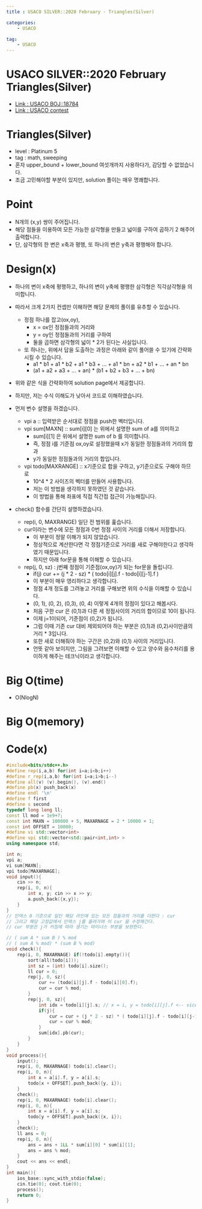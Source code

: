 ```yaml
---
title : USACO SILVER::2020 February - Triangles(Silver)

categories:
    - USACO

tag:
    - USACO
---
```

# USACO SILVER::2020 February Triangles(Silver)
- [Link : USACO BOJ::18784](https://www.acmicpc.net/problem/18784)
- [Link : USACO contest](http://usaco.org/index.php?page=feb20results)

# Triangles(Silver)

- level : Platinum 5
- tag : math, sweeping
- 혼자 upper_bound + lower_bound 여섯개까지 사용하다가, 감당할 수 없었습니다.
- 조금 고민해야할 부분이 있지만, solution 풀이는 매우 명쾌합니다.

# Point
- N개의 (x,y) 쌍이 주어집니다.
- 해당 점들을 이용하여 모든 가능한 삼각형을 만들고 넓이를 구하여 곱하기 2 해주어 출력합니다.
- 단, 삼각형의 한 변은 x축과 평행, 또 하나의 변은 y축과 평행해야 합니다.

# Design(x)
- 하나의 변이 x축에 평행하고, 하나의 변이 y축에 평행한 삼각형은 직각삼각형을 의미합니다.
- 따라서 크게 2가지 컨셉만 이해하면 해당 문제의 풀이를 유추할 수 있습니다.
  - 정점 하나를 잡고(ox,oy),
    - x = ox인 정점들과의 거리와
    - y = oy인 정점들과의 거리를 구하여
    - 둘을 곱하면 삼각형의 넓이 * 2가 된다는 사실입니다.
  - 또 하나는, 위에서 답을 도출하는 과정은 아래와 같이 풀어쓸 수 있기에 간략화 시킬 수 있습니다.
    - a1 * b1  + a1 * b2 + a1 * b3 + ... + a1 * bn + a2 * b1 + ... + an * bn
    - (a1 + a2 + a3 + ... + an) * (b1 + b2 + b3 + ... + bn)

- 위와 같은 식을 간략화하여 solution page에서 제공합니다.
- 하지만, 저는 수식 이해도가 낮아서 코드로 이해하였습니다.
- 먼저 변수 설명을 하겠습니다.
  - vpi a :: 입력받은 순서대로 정점을 push한 벡터입니다.
  - vpi sum[MAXN] :: sum[i][0] 는 위에서 설명한 sum of a를 의미하고
    - sum[i][1] 은 위에서 설명한 sum of b 를 의미합니다.
    - 즉, 정점 i를 기준점 ox,oy로 설정했을때 x가 동일한 정점들과의 거리의 합과
    - y가 동일한 정점들과의 거리의 합입니다.
  - vpi todo[MAXRANGE] :: x기준으로 합을 구하고, y기준으로도 구해야 하므로 
    - 10^4 * 2 사이즈의 벡터를 만들어 사용합니다.
    - 저는 이 방법을 생각하지 못하였던 것 같습니다.
    - 이 방법을 통해 좌표에 직접 직간접 접근이 가능해집니다.


- check() 함수를 간단히 설명하겠습니다.
  - rep(i, 0, MAXRANGE) 일단 전 범위를 훑습니다.
  - cur이라는 변수에 모든 정점과 0번 정점 사이의 거리를 더해서 저장합니다.
    - 이 부분이 정말 이해가 되지 않았습니다.
    - 정상적으로 계산한다면 각 정점기준으로 거리를 새로 구해야한다고 생각하였기 때문입니다.
    - 하지만 아래 for문을 통해 이해할 수 있습니다.
  - rep(j, 0, sz) : j번째 정점이 기준점(ox,oy)가 되는 for문을 돌립니다.
    - if(j) cur += (j * 2 - sz) * ( todo[i][j].f - todo[i][j-1].f )
    - 이 부분이 매우 영리하다고 생각합니다.
    - 정점 4개 정도를 그려놓고 거리를 구해보면 위의 수식을 이해할 수 있습니다.
    - (0, 1), (0, 2), (0,3), (0, 4) 이렇게 4개의 정점이 있다고 해봅시다.
    - 처음 구한 cur 은 (0,1)과 다른 세 정점사이의 거리의 합이므로 10이 됩니다.
    - 이제 j=1이되어, 기준점이 (0,2)가 됩니다.
    - 그럼 이때 기존 cur 대비 제외되어야 하는 부분은 (0,1)과 (0,2)사이만큼의 거리 * 3입니다.
    - 또한 새로 더해줘야 하는 구간은 (0,2)와 (0,1) 사이의 거리입니다.
    - 언뜻 같아 보이지만, 그림을 그려보면 이해할 수 있고 양수와 음수처리를 용이하게 해주는 테크닉이라고 생각합니다.

# Big O(time)
- O(NlogN)

# Big O(memory)

# Code(x)

```cpp
#include<bits/stdc++.h>
#define rep(i,a,b) for(int i=a;i<b;i++)
#define r_rep(i,a,b) for(int i=a;i>b;i--)
#define all(v) (v).begin(), (v).end()
#define pb(x) push_back(x)
#define endl '\n'
#define f first
#define s second
typedef long long ll;
const ll mod = 1e9+7;
const int MAXN = 100000 + 5, MAXARNAGE = 2 * 10000 + 1;
const int OFFSET = 10000;
#define vi std::vector<int>
#define vpi std::vector<std::pair<int,int> >
using namespace std;

int n;
vpi a;
vi sum[MAXN];
vpi todo[MAXARNAGE];
void input(){
	cin >> n;
	rep(i, 0, n){
		int x, y; cin >> x >> y;
		a.push_back({x,y});
	}
}
// 인덱스 0 기준으로 일단 해당 라인에 있는 모든 점들과의 거리를 더한다 : cur
// 그리고 해당 고정값에서 인덱스 j를 올려가며 이 cur 을 수정해간다.
// cur 부분은 j가 커짐에 따라 생기는 마이너스 부분을 보완한다.

// ( sum A * sum B ) % mod
// ( sum A % mod) * (sum B % mod)
void check(){
	rep(i, 0, MAXARNAGE) if(!todo[i].empty()){
		sort(all(todo[i]));
		int sz = (int) todo[i].size();
		ll cur = 0;
		rep(j, 0, sz){
			cur += (todo[i][j].f - todo[i][0].f);
			cur = cur % mod;
		}
		rep(j, 0, sz){
			int idx = todo[i][j].s; // x = i, y = todo[i][j].f <-- vice versa
			if(j){
				cur = cur + (j * 2 - sz) * ( todo[i][j].f - todo[i][j-1].f );
				cur = cur % mod;
			}
			sum[idx].pb(cur);
		}
	}
}
void process(){
	input();
	rep(i, 0, MAXARNAGE) todo[i].clear();
	rep(i, 0, n){
		int x = a[i].f, y = a[i].s;
		todo[x + OFFSET].push_back({y, i});
	}
	check();
	rep(i, 0, MAXARNAGE) todo[i].clear();
	rep(i, 0, n){
		int x = a[i].f, y = a[i].s;
		todo[y + OFFSET].push_back({x, i});
	}
	check();
	ll ans = 0;
	rep(i, 0, n){
		ans = ans + 1LL * sum[i][0] * sum[i][1];
		ans = ans % mod;
	}
	cout << ans << endl;
}
int main(){
    ios_base::sync_with_stdio(false);
    cin.tie(0); cout.tie(0);
    process();
    return 0;
}
```

